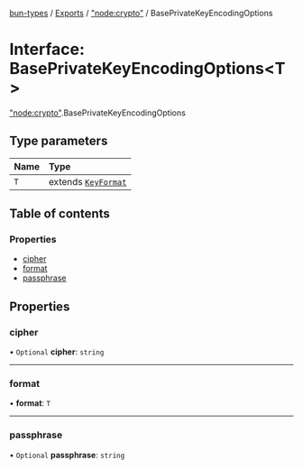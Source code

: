 [bun-types](https://oven-sh.github.io/bun-types/README.md) / [Exports](https://oven-sh.github.io/bun-types/modules.md) / ["node:crypto"](https://oven-sh.github.io/bun-types/modules/node_crypto_.md) / BasePrivateKeyEncodingOptions

# Interface: BasePrivateKeyEncodingOptions<T\>

["node:crypto"](https://oven-sh.github.io/bun-types/modules/node_crypto_.md).BasePrivateKeyEncodingOptions

## Type parameters

| Name | Type |
| :------ | :------ |
| `T` | extends [`KeyFormat`](https://oven-sh.github.io/bun-types/modules/crypto_.md#keyformat) |

## Table of contents

### Properties

- [cipher](https://oven-sh.github.io/bun-types/interfaces/node_crypto_.BasePrivateKeyEncodingOptions.md#cipher)
- [format](https://oven-sh.github.io/bun-types/interfaces/node_crypto_.BasePrivateKeyEncodingOptions.md#format)
- [passphrase](https://oven-sh.github.io/bun-types/interfaces/node_crypto_.BasePrivateKeyEncodingOptions.md#passphrase)

## Properties

### cipher

• `Optional` **cipher**: `string`

___

### format

• **format**: `T`

___

### passphrase

• `Optional` **passphrase**: `string`
